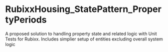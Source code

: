 # RubixxHousing_StatePattern_PropertyPeriods

A proposed solution to handling property state and related logic with Unit Tests for Rubixx.
Includes simplier setup of entities excluding overall system logic
